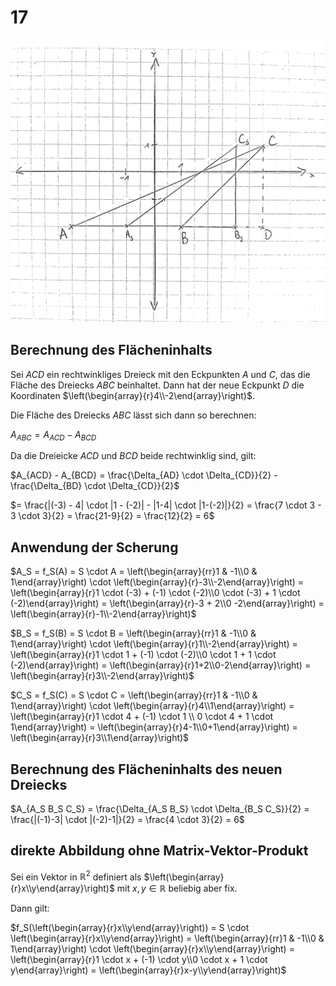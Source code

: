 # 17

![Dreieck $ABC$ mit Hilfspunkt $D$ und Dreieck $A_S B_S C_S$](17.jpg)

## Berechnung des Flächeninhalts

Sei $ACD$ ein rechtwinkliges Dreieck mit den Eckpunkten $A$ und $C$, das die Fläche des Dreiecks $ABC$ beinhaltet. Dann hat der neue Eckpunkt $D$ die Koordinaten $\left(\begin{array}{r}4\\-2\end{array}\right)$.

Die Fläche des Dreiecks $ABC$ lässt sich dann so berechnen:

$A_{ABC} = A_{ACD} - A_{BCD}$

Da die Dreieicke $ACD$ und $BCD$ beide rechtwinklig sind, gilt:

$A_{ACD} - A_{BCD} = \frac{\Delta_{AD} \cdot \Delta_{CD}}{2} - \frac{\Delta_{BD} \cdot \Delta_{CD}}{2}$

$= \frac{|(-3) - 4| \cdot |1 - (-2)| - |1-4| \cdot |1-(-2)|}{2} = \frac{7 \cdot 3 - 3 \cdot 3}{2} = \frac{21-9}{2} = \frac{12}{2} = 6$

## Anwendung der Scherung

$A_S = f_S(A) = S \cdot A = \left(\begin{array}{rr}1 & -1\\0 & 1\end{array}\right) \cdot \left(\begin{array}{r}-3\\-2\end{array}\right) = \left(\begin{array}{r}1 \cdot (-3) + (-1) \cdot (-2)\\0 \cdot (-3) + 1 \cdot (-2)\end{array}\right) = \left(\begin{array}{r}-3 + 2\\0 -2\end{array}\right) = \left(\begin{array}{r}-1\\-2\end{array}\right)$

$B_S = f_S(B) = S \cdot B = \left(\begin{array}{rr}1 & -1\\0 & 1\end{array}\right) \cdot \left(\begin{array}{r}1\\-2\end{array}\right) = \left(\begin{array}{r}1 \cdot 1 + (-1) \cdot (-2)\\0 \cdot 1 + 1 \cdot (-2)\end{array}\right) = \left(\begin{array}{r}1+2\\0-2\end{array}\right) = \left(\begin{array}{r}3\\-2\end{array}\right)$

$C_S = f_S(C) = S \cdot C = \left(\begin{array}{rr}1 & -1\\0 & 1\end{array}\right) \cdot \left(\begin{array}{r}4\\1\end{array}\right) = \left(\begin{array}{r}1 \cdot 4 + (-1) \cdot 1 \\ 0 \cdot 4 + 1 \cdot 1\end{array}\right) = \left(\begin{array}{r}4-1\\0+1\end{array}\right) = \left(\begin{array}{r}3\\1\end{array}\right)$

## Berechnung des Flächeninhalts des neuen Dreiecks

$A_{A_S B_S C_S} = \frac{\Delta_{A_S B_S} \cdot \Delta_{B_S C_S}}{2} = \frac{|(-1)-3| \cdot |(-2)-1|}{2} = \frac{4 \cdot 3}{2} = 6$

## direkte Abbildung ohne Matrix-Vektor-Produkt

Sei ein Vektor in $\mathbb{R}^2$ definiert als $\left(\begin{array}{r}x\\y\end{array}\right)$ mit $x,y \in \mathbb{R}$ beliebig aber fix.

Dann gilt:

$f_S(\left(\begin{array}{r}x\\y\end{array}\right)) = S \cdot \left(\begin{array}{r}x\\y\end{array}\right) = \left(\begin{array}{rr}1 & -1\\0 & 1\end{array}\right) \cdot \left(\begin{array}{r}x\\y\end{array}\right) = \left(\begin{array}{r}1 \cdot x + (-1) \cdot y\\0 \cdot x + 1 \cdot y\end{array}\right) = \left(\begin{array}{r}x-y\\y\end{array}\right)$